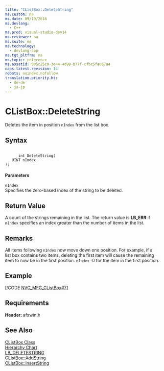 ```yaml
---
title: "CListBox::DeleteString"
ms.custom: na
ms.date: 09/19/2016
ms.devlang: 
  - C++
ms.prod: visual-studio-dev14
ms.reviewer: na
ms.suite: na
ms.technology: 
  - devlang-cpp
ms.tgt_pltfrm: na
ms.topic: reference
ms.assetid: 905c25c0-3e44-4d98-b77f-cfbc5fa067a4
caps.latest.revision: 14
robots: noindex,nofollow
translation.priority.ht: 
  - de-de
  - ja-jp
---
```

# CListBox::DeleteString
Deletes the item in position `nIndex` from the list box.  
  
## Syntax  
  
```  
  
      int DeleteString(  
   UINT nIndex   
);  
```  
  
#### Parameters  
 `nIndex`  
 Specifies the zero-based index of the string to be deleted.  
  
## Return Value  
 A count of the strings remaining in the list. The return value is **LB_ERR** if `nIndex` specifies an index greater than the number of items in the list.  
  
## Remarks  
 All items following `nIndex` now move down one position. For example, if a list box contains two items, deleting the first item will cause the remaining item to now be in the first position. `nIndex`=0 for the item in the first position.  
  
## Example  
 [!CODE [NVC_MFC_CListBox#7](../CodeSnippet/VS_Snippets_Cpp/NVC_MFC_CListBox#7)]  
  
## Requirements  
 **Header:** afxwin.h  
  
## See Also  
 [CListBox Class](../vs140/CListBox-Class.md)   
 [Hierarchy Chart](../vs140/Hierarchy-Chart.md)   
 [LB_DELETESTRING](http://msdn.microsoft.com/library/windows/desktop/bb775183)   
 [CListBox::AddString](../vs140/CListBox--AddString.md)   
 [CListBox::InsertString](../vs140/CListBox--InsertString.md)